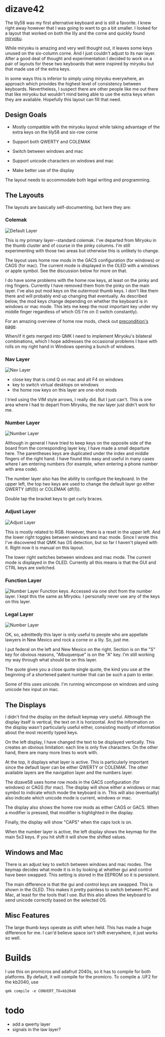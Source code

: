 # dizave42

The lily58 was my first alternative keyboard and is still a favorite. I knew right away
however that I was going to want to go a bit smaller. I looked for a layout that worked on
both the lily and the corne and quickly found [miryoku](https://github.com/manna-harbour/miryoku). 

While miryoku is amazing and very well thought out, it leaves some keys unused on the 
six-column corne. And I just couldn't adjust to its nav layer.
After a good deal of thought and 
experimentation I decided to work on a pair of layouts for these two keyboards that were
inspired by miryoku but that made use of the extra keys.

In some ways this is inferior to simply using miryoku everywhere, an approach which 
provides the highest level of consistency between keyboards. Nevertheless, I suspect there
are other people like me out there that like miryoku but wouldn't mind being able to use 
the extra keys when they are available. Hopefully this layout can fill that need.

## Design Goals

- Mostly compatible with the miryoku layout while taking
advantage of the extra keys on the lily58 and six-row corne

- Support both QWERTY and COLEMAK
- Switch between windows and mac
- Support unicode characters on windows and mac
- Make better use of the display

The layout needs to accommodate both legal writing and programming.

## The Layouts

The layouts are basically self-documenting, but here they are:

### Colemak


![Default Layer](layer-colemak.png)

This is my primary layer--standard colemak. I've departed from Miryoku in the
thumb cluster and of course in the pinky columns. I'm still experimenting with 
those two areas but otherwise this is unlikely to change. 

The layout uses home row mods in the GACS configuration (for windows) or CAGS (for mac).
The current mode is displayed in the OLED with a windows or apple symbol. See the discussion below for more on that.

I do have some problems with the home row keys, at least on the pinky and 
ring fingers. Currently I have removed them from the pinky on the main
layer. I've also put mod keys on the outermost thumb keys. I don't like them
there and will probably end up changing that eventually. As described below,
the mod keys change depending on whether the keyboard is in windows or mac
mode. This lets me keep the most important key under my middle finger regardless
of which OS I'm on (I switch constantly).

For an amazing overview of home row mods, check out
[precondition's page](https://precondition.github.io/home-row-mods).

When/if it gets merged into QMK I need to implement Miryoku's bilateral 
combinations, which I hope addresses the occasional problems I have with
rolls on my right hand in Windows opening a bunch of windows.

### Nav Layer
![Nav Layer](layer-nav.png)

- close key that is cmd Q on mac and alt F4 on windows
- key to switch virtual desktops on windows
- the home row keys on this layer are one-shot mods

I tried using the VIM style arrows, I really did. But I just can't.
This is one area where I had to depart from Miryoku, the nav layer
just didn't work for me.

### Number Layer
![Number Layer](layer-numbers.png)

Although in general I have tried to keep keys on the opposite side of the 
board from the corresponding layer key, I have made a small departure here.
The parentheses keys are duplicated under the index and middle fingers of the
right hand. I have found this easy and useful in many cases where I am entering
numbers (for example, when entering a phone number with area code).

The number layer also has the ability to configure the keyboard. In the upper
left, the top two keys are used to change the default layer go either QWERTY
(df(0)) or COLEMAK (df(1)).

Double tap the bracket keys to get curly braces.

### Adjust Layer
![Adjust Layer](layer-adjust.png)

This is mostly related to RGB. However, there is a reset in the upper 
left. And the lower right toggles between windows and mac mode. Since 
I wrote this I've discovered that QMK has OS detection, but so far I
haven't played with it. Right now it is manual on this layout.

The lower right switches between windows and mac mode. The current mode is 
displayed in the OLED. Currently all this means is that the GUI and CTRL keys
are switched.


### Function Layer
![Number Layer](layer-fun.png)
Function keys. Accessed via one shot from the number layer. I
kept this the same as Miryoku. I personally never use any of the keys on 
this layer.

### Legal Layer
![Number Layer](layer-law.png)

OK, so, admittedly this layer is only useful to people who are 
appellate lawyers in New Mexico and rock a corne or a lily. So,
just me. 

I put federal on the left and New Mexico on the right. Section is on
the "S" key for obvious reasons, "Albuquerque" is on the "A" key.
I'm still working my way through what should be on this layer.

The quote gives you a close quote single quote, the kind you use at
the beginning of a shortened patent number that can be such a pain to
enter.

Some of this uses unicode. I'm running wincompose on windows and using unicode
hex input on mac.

## The Displays

I didn't find the display on the default keymap very useful. Although the
display itself is vertical, the text on it is horizontal. And the information
on the display wasn't particularly useful either, consisting mostly of information
about the most recently typed keys.

On the left display, I have changed the text to be displayed vertically. This
creates an obvious limitation: each line is only five characters. On the other 
hand, there are many more lines to work with.

At the top, it displays what layer is active. This is particularly important since 
the default layer can be either QWERTY or COLEMAK. The other available layers are
the navigation layer and the numbers layer.

The dizave58 uses home row mods in the GACS configuration (for windows) or CAGS (for mac).
The display will show either a windows or mac symbol to indicate which mode the keyboard is in.
This will also (eventually) also indicate which unicode mode is current, windows or mac.

The display also shows the home row mods as either CAGS or GACS. When a modifier is
pressed, that modifier is highlighted in the display.

Finally, the display will show "CAPS" when the caps lock is on.

When the number layer is active, the left display shows the keymap for the main 5x3 keys.
If you hit shift it will show the shifted values.

## Windows and Mac 

There is an adjust key to switch between windows and mac modes.
The keymap decides what mode it is in by looking at whether gui 
and control have been swapped. This setting is stored in the EEPROM
so it is persistent.

The main difference is that the gui and control keys are swapped. This
is shown in the OLED. This makes it pretty painless to switch between
PC and Mac, at least for the tools that I use. But this also allows
the keyboard to send unicode correctly based on the selected OS.

## Misc Features

The large thumb keys operate as shift when held. This has made a huge difference for
me. I can'd believe space isn't shift everywhere, it just works so well.

# Builds

I use this on promicros and adafruit 2040s, so it has to compile for both platforms.
By default, it will compile for the promicro.
To compile a .UF2 for the kb2040, use

```
qmk compile -e CONVERT_TO=kb2040
```


# todo

- add a qwerty layer
- signals in the law layer?